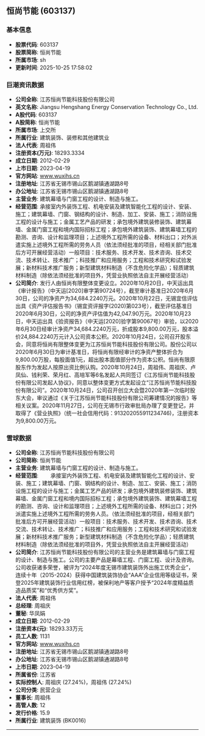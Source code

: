 ## 恒尚节能 (603137)

### 基本信息

- **股票代码**: 603137
- **股票简称**: 恒尚节能
- **所属市场**: sh
- **更新时间**: 2025-10-25 17:58:02

### 巨潮资讯数据

- **公司全称**: 江苏恒尚节能科技股份有限公司
- **英文名称**: Jiangsu Hengshang Energy Conservation Technology Co., Ltd.
- **A股代码**: 603137
- **A股简称**: 恒尚节能
- **所属市场**: 上交所
- **所属行业**: 建筑装饰、装修和其他建筑业
- **法人代表**: 周祖伟
- **注册资本(万元)**: 18293.3334
- **成立日期**: 2012-02-29
- **上市日期**: 2023-04-19
- **官方网站**: www.wuxihs.cn
- **注册地址**: 江苏省无锡市锡山区鹅湖镇通湖路8号
- **办公地址**: 江苏省无锡市锡山区鹅湖镇通湖路8号
- **主营业务**: 建筑幕墙与门窗工程的设计、制造与施工。
- **经营范围**: 承接室内外装饰工程、机电安装及建筑智能化工程的设计、安装、施工；建筑幕墙、门窗、钢结构的设计、制造、加工、安装、施工；消防设施工程的设计与施工；金属工艺产品的研发；承包境外建筑装修装饰、建筑幕墙、金属门窗工程和境内国际招标工程；承包境外建筑装饰、建筑幕墙工程的勘测、咨询、设计和监理项目；上述境外工程所需的设备、材料出口；对外派遣实施上述境外工程所需的劳务人员（依法须经批准的项目，经相关部门批准后方可开展经营活动）一般项目：技术服务、技术开发、技术咨询、技术交流、技术转让、技术推广；科技推广和应用服务；工程和技术研究和试验发展；新材料技术推广服务；新型建筑材料制造（不含危险化学品）；轻质建筑材料制造（除依法须经批准的项目外，凭营业执照依法自主开展经营活动）
- **公司简介**: 发行人由恒尚有限整体变更设立。2020年10月20日，中天运出具《审计报告》（中天运[2020]审字第90724号），截至审计基准日2020年6月30日，公司的净资产为34,684.2240万元。2020年10月22日，无锡宜信评估出具《资产评估报告书》（锡宜资评报字(2020)第023号），截至评估基准日2020年6月30日，公司的净资产评估值为42,047.90万元。2020年10月23日，中天运出具《验资报告》（中天运[2020]验字第90067号）审验，以2020年6月30日经审计净资产34,684.2240万元，折成股本9,800.00万元，股本溢价24,884.2240万元计入公司资本公积。2020年10月24日，公司召开股东会，同意将恒尚有限整体变更为江苏恒尚节能科技股份有限公司。股份公司以2020年6月30日为审计基准日，将恒尚有限经审计的净资产整体折合为9,800.00万股，每股面值1元，超出股本面值部分作为资本公积。恒尚有限原股东作为发起人按原出资比例认购。2020年10月24日，周祖伟、周祖庆、卢凤仙、钱利荣、荣月红、高培军等6名发起人共同签订《江苏恒尚节能科技股份有限公司发起人协议》，同意以整体变更方式发起设立“江苏恒尚节能科技股份有限公司”。2020年10月24日，公司召开创立大会暨2020年第一次临时股东大会，审议通过《关于江苏恒尚节能科技股份有限公司筹建情况的报告》等相关议案。2020年11月27日，公司在无锡市行政审批局办理了变更登记，并取得了《营业执照》（统一社会信用代码：913202055911234746)，注册资本为9,800.00万元。

### 雪球数据

- **公司全称**: 江苏恒尚节能科技股份有限公司
- **公司简称**: 恒尚节能
- **主营业务**: 建筑幕墙与门窗工程的设计、制造与施工。
- **经营范围**: 　　承接室内外装饰工程、机电安装及建筑智能化工程的设计、安装、施工；建筑幕墙、门窗、钢结构的设计、制造、加工、安装、施工；消防设施工程的设计与施工；金属工艺产品的研发；承包境外建筑装修装饰、建筑幕墙、金属门窗工程和境内国际招标工程；承包境外建筑装饰、建筑幕墙工程的勘测、咨询、设计和监理项目；上述境外工程所需的设备、材料出口；对外派遣实施上述境外工程所需的劳务人员。（依法须经批准的项目，经相关部门批准后方可开展经营活动）一般项目：技术服务、技术开发、技术咨询、技术交流、技术转让、技术推广；科技推广和应用服务；工程和技术研究和试验发展；新材料技术推广服务；新型建筑材料制造（不含危险化学品）；轻质建筑材料制造（除依法须经批准的项目外，凭营业执照依法自主开展经营活动）
- **公司简介**: 江苏恒尚节能科技股份有限公司的主营业务是建筑幕墙与门窗工程的设计、制造与施工。公司的主要产品是幕墙工程、门窗工程、设计及咨询。公司收获诸多荣誉，被评为“2024年度无锡市建筑装饰外出施工优秀企业”，连续十年（2015-2024）获得中国建筑装饰协会“AAA”企业信用等级证书，荣登2025年建筑装饰行业信用红榜，被保利地产等客户授予“2024年度精益质造品质奖”和“优秀供方奖”。
- **法人代表**: 周祖伟
- **总经理**: 周祖庆
- **董秘**: 华凤娟
- **成立日期**: 2012-02-29
- **注册资本(元)**: 18293.33万元
- **员工人数**: 1131
- **官方网站**: www.wuxihs.cn
- **注册地址**: 江苏省无锡市锡山区鹅湖镇通湖路8号
- **办公地址**: 江苏省无锡市锡山区鹅湖镇通湖路8号
- **上市日期**: 2023-04-19
- **所属省份**: 江苏省
- **实际控制人**: 周祖庆 (27.24%)，周祖伟 (27.24%)
- **公司分类**: 民营企业
- **董事长**: 周祖伟
- **高管人数**: 12
- **发行价格**: 15.9
- **所属行业**: 建筑装饰 (BK0016)

---